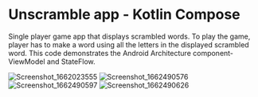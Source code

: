 Unscramble app - Kotlin Compose
=================================

Single player game app that displays scrambled words. To play the game, player has to make a
word using all the letters in the displayed scrambled word.
This code demonstrates the Android Architecture component- ViewModel and StateFlow.

![Screenshot_1662023555](https://user-images.githubusercontent.com/59577823/188718386-bf4c73c1-4224-4141-affe-cf27543d95f3.png)
![Screenshot_1662490576](https://user-images.githubusercontent.com/59577823/188718392-aed1fe54-0114-4a3d-b028-209b4fe27860.png)
![Screenshot_1662490597](https://user-images.githubusercontent.com/59577823/188718393-3c147023-8348-4e92-81d0-9816898f29b2.png)
![Screenshot_1662490626](https://user-images.githubusercontent.com/59577823/188718394-09d609f0-e68d-4e74-8592-9b8f7f132ad5.png)


